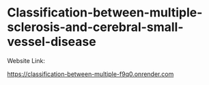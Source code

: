 ﻿# Classification-between-multiple-sclerosis-and-cerebral-small-vessel-disease

Website Link:

  https://classification-between-multiple-f9q0.onrender.com
